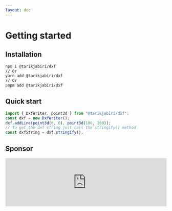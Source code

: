 ```yaml
---
layout: doc
---
```


# Getting started

## Installation

```bash
npm i @tarikjabiri/dxf
// Or
yarn add @tarikjabiri/dxf
// Or
pnpm add @tarikjabiri/dxf
```

## Quick start

```js
import { DxfWriter, point3d } from "@tarikjabiri/dxf";
const dxf = new DxfWriter();
dxf.addLine(point3d(0, 0), point3d(100, 100));
// To get the dxf string just call the stringify() method
const dxfString = dxf.stringify();
```
## Sponsor

<iframe src="https://github.com/sponsors/dxfjs/card" title="Sponsor dxfjs" style="border: 0; width: 100%"></iframe>

